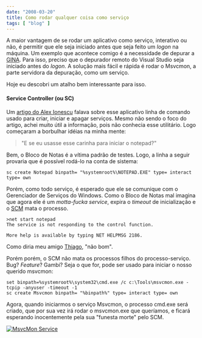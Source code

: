 ```yaml
---
date: "2008-03-20"
title: Como rodar qualquer coisa como serviço
tags: [ "blog" ]
---
```

A maior vantagem de se rodar um aplicativo como serviço, interativo ou não, é permitir que ele seja iniciado antes que seja feito um _logon_ na máquina. Um exemplo que acontece comigo é a necessidade de depurar a [GINA](http://www.caloni.com.br/gina-x-credential-provider). Para isso, preciso que o depurador remoto do Visual Studio seja iniciado antes do _logon_. A solução mais fácil e rápida é rodar o Msvcmon, a parte servidora da depuração, como um serviço.

Hoje eu descobri um atalho bem interessante para isso.

#### Service Controller (ou SC)

Um [artigo do Alex Ionescu](http://www.alex-ionescu.com/?p=59) falava sobre esse aplicativo linha de comando usado para criar, iniciar e apagar serviços. Mesmo não sendo o foco do artigo, achei muito útil a informação, pois não conhecia esse utilitário. Logo começaram a borbulhar idéias na minha mente:

<blockquote>"E se eu usasse esse carinha para iniciar o notepad?"</blockquote>

Bem, o Bloco de Notas é a vítima padrão de testes. Logo, a linha a seguir provaria que é possível rodá-lo na conta de sistema:

    
    sc create Notepad binpath= "%systemroot%\NOTEPAD.EXE" type= interact type= own

Porém, como todo serviço, é esperado que ele se comunique com o Gerenciador de Serviços do Windows. Como o Bloco de Notas mal imagina que agora ele é um _motta-fucka_ _service_, expira o _timeout_ de inicialização e o [SCM](http://msdn2.microsoft.com/en-us/library/ms685150.aspx) mata o processo.

    
    >net start notepad
    The service is not responding to the control function.
    
    More help is available by typing NET HELPMSG 2186.

Como diria meu amigo [Thiago](http://codebehind.wordpress.com/), "não bom".

Porém porém, o SCM não mata os processos filhos do processo-serviço. Bug? _Feature_? Gambi? Seja o que for, pode ser usado para iniciar o nosso querido msvcmon:

    
    set binpath=%systemroot%\system32\cmd.exe /c c:\Tools\msvcmon.exe -tcpip -anyuser -timeout -1
    sc create Msvcmon binpath= "%binpath%" type= interact type= own

Agora, quando iniciarmos o serviço Msvcmon, o processo cmd.exe será criado, que por sua vez irá rodar o msvcmon.exe que queríamos, e ficará esperando inocentemente pela sua "funesta morte" pelo SCM.

[![MsvcMon Service](/images/y7WmPEK.png)](/images/msvcmon-service.png)
